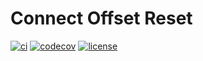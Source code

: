 # Connect Offset Reset

[![ci](https://github.com/helpermethod/kafka-connect-offset-reset/workflows/ci/badge.svg)](https://github.com/helpermethod/kafka-connect-offset-reset/actions?query=workflow%3Aci)
[![codecov](https://codecov.io/gh/helpermethod/connect-offset-reset/branch/main/graph/badge.svg?token=niYlJRkALi)](https://codecov.io/gh/helpermethod/connect-offset-reset)
[![license](https://badgen.net/badge/license/Apache-2.0/blue)](https://github.com/helpermethod/connect-offset-reset/blob/main/LICENSE)
